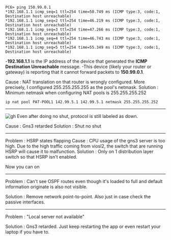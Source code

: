 ```
PC6> ping 150.99.0.1
*192.168.1.1 icmp_seq=1 ttl=254 time=50.749 ms (ICMP type:3, code:1, Destination host unreachable)
*192.168.1.1 icmp_seq=2 ttl=254 time=46.219 ms (ICMP type:3, code:1, Destination host unreachable)
*192.168.1.1 icmp_seq=3 ttl=254 time=47.266 ms (ICMP type:3, code:1, Destination host unreachable)
*192.168.1.1 icmp_seq=4 ttl=254 time=46.743 ms (ICMP type:3, code:1, Destination host unreachable)
*192.168.1.1 icmp_seq=5 ttl=254 time=55.349 ms (ICMP type:3, code:1, Destination host unreachable)
```
-**192.168.1.1** is the IP address of the device that generated the **ICMP Destination Unreachable** message.
-This device (likely your router or gateway) is reporting that it cannot forward packets to **150.99.0.1**.

Cause : NAT translation on that router is wrongly configured. More precisely, I configured 255.255.255.255 as the pool's netmask.
Solution : Minimum netmask when configuring NAT pools is 255.255.255.252
```
ip nat pool PAT-POOL1 142.99.5.1 142.99.5.1 netmask 255.255.255.252
```

--------------------------------------------------------------------------
![gh](https://raw.githubusercontent.com/ndriannazriel04/Advanced-Network-Tech/main/obsidian/images17348476650004okyrv.png)
Even after doing no shut, protocol is still labeled as down.

Cause : Gns3 retarded
Solution : Shut no shut

--------------------------------------------------------------------------
Problem : HSRP states flapping
Cause : CPU usage of the gns3 server is too high. Due to the high traffic coming from viosl2, the switch that are running HSRP will cause it to malfunction.
Solution : Only on 1 distribution layer switch so that HSRP isn't enabled. 

Now you can on

--------------------------------------------------------------------------
Problem : Can't see OSPF routes even though it's loaded to full and default information originate is also not visible.

Solution : Remove network point-to-point. Also just in case check the passive interfaces.

--------------------------------------------------------------------------
Problem : "Local server not available"

Solution : Gns3 retarded. Just keep restarting the app or even restart your laptop if you have to.